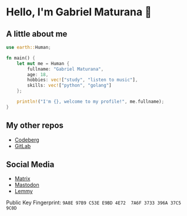 # Hello, I'm Gabriel Maturana 👋

## A little about me

```rs
use earth::Human;

fn main() {
    let mut me = Human {
        fullname: "Gabriel Maturana",
        age: 18,
        hobbies: vec!["study", "listen to music"],
        skills: vec!["python", "golang"]
    };

    println!("I'm {}, welcome to my profile!", me.fullname);
}

```

## My other repos

- [Codeberg](https://codeberg.org/imMaturana)
- [GitLab](https://gitlab.com/imMaturana)

## Social Media

- [Matrix](https://matrix.to/#/@maturana:matrix.org)
- [Mastodon](https://mstdn.social/@maturana)
- [Lemmy](https://lemmy.ml/u/maturana)

Public Key Fingerprint: `9A8E 97B9 C53E E9BD 4E72  7A6F 3733 396A 37C5 9C0D`
